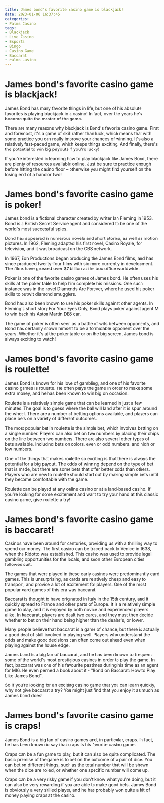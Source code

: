 ```yaml
---
title: James bond's favorite casino game is blackjack!
date: 2023-01-06 16:37:45
categories:
- Palms Casino
tags:
- Blackjack
- Live Casino
- Esports
- Bingo
- Casino Game
- Baccarat
- Palms Casino
---
```



#  James bond's favorite casino game is blackjack!

James Bond has many favorite things in life, but one of his absolute favorites is playing blackjack in a casino! In fact, over the years he's become quite the master of the game.

There are many reasons why blackjack is Bond's favorite casino game. First and foremost, it's a game of skill rather than luck, which means that with some practice you can really improve your chances of winning. It's also a relatively fast-paced game, which keeps things exciting. And finally, there's the potential to win big payouts if you're lucky!

If you're interested in learning how to play blackjack like James Bond, there are plenty of resources available online. Just be sure to practice enough before hitting the casino floor – otherwise you might find yourself on the losing end of a hand or two!

#  James bond's favorite casino game is poker!

James bond is a fictional character created by writer Ian Fleming in 1953. Bond is a British Secret Service agent and considered to be one of the world's most successful spies.

Bond has appeared in numerous novels and short stories, as well as motion pictures. In 1962, Fleming adapted his first novel, Casino Royale, for television, and it was broadcast on the CBS network.

In 1967, Eon Productions began producing the James Bond films, and has since produced twenty-four films with six more currently in development. The films have grossed over $7 billion at the box office worldwide.

Poker is one of the favorite casino games of James bond. He often uses his skills at the poker table to help him complete his missions. One such instance was in the novel Diamonds Are Forever, where he used his poker skills to outwit diamond smugglers.

Bond has also been known to use his poker skills against other agents. In Fleming's short story For Your Eyes Only, Bond plays poker against agent M to win back his Aston Martin DB5 car.

The game of poker is often seen as a battle of wits between opponents, and Bond has certainly shown himself to be a formidable opponent over the years. Whether it's at the poker table or on the big screen, James bond is always exciting to watch!

#  James bond's favorite casino game is roulette!

James Bond is known for his love of gambling, and one of his favorite casino games is roulette. He often plays the game in order to make some extra money, and he has been known to win big on occasion.

Roulette is a relatively simple game that can be learned in just a few minutes. The goal is to guess where the ball will land after it is spun around the wheel. There are a number of betting options available, and players can place bets on a variety of different outcomes.

The most popular bet in roulette is the simple bet, which involves betting on a single number. Players can also bet on two numbers by placing their chips on the line between two numbers. There are also several other types of bets available, including bets on colors, even or odd numbers, and high or low numbers.

One of the things that makes roulette so exciting is that there is always the potential for a big payout. The odds of winning depend on the type of bet that is made, but there are some bets that offer better odds than others. Players who are new to roulette should start out by making simple bets until they become comfortable with the game.

Roulette can be played at any online casino or at a land-based casino. If you're looking for some excitement and want to try your hand at this classic casino game, give roulette a try!

#  James bond's favorite casino game is baccarat!

Casinos have been around for centuries, providing us with a thrilling way to spend our money. The first casino can be traced back to Venice in 1638, when the Ridotto was established. This casino was used to provide legal gambling opportunities for the locals, and soon other European cities followed suit.

The games that were played in these early casinos were predominantly card games. This is unsurprising, as cards are relatively cheap and easy to transport, and provide a lot of excitement for players. One of the most popular card games of this era was baccarat.

Baccarat is thought to have originated in Italy in the 15th century, and it quickly spread to France and other parts of Europe. It is a relatively simple game to play, and it is enjoyed by both novice and experienced players alike. In baccarat, players are dealt two cards, and they must then decide whether to bet on their hand being higher than the dealer's, or lower.

Many people believe that baccarat is a game of chance, but there is actually a good deal of skill involved in playing well. Players who understand the odds and make good decisions can often come out ahead even when playing against the house edge.

James bond is a big fan of baccarat, and he has been known to frequent some of the world's most prestigious casinos in order to play the game. In fact, baccarat was one of his favourite pastimes during his time as an agent for MI6. He even penned a book about it - "Bond on Baccarat: How to Play Like James Bond".

So if you're looking for an exciting casino game that you can learn quickly, why not give baccarat a try? You might just find that you enjoy it as much as James bond does!

#  James bond's favorite casino game is craps!

James Bond is a big fan of casino games and, in particular, craps. In fact, he has been known to say that craps is his favorite casino game.

Craps can be a fun game to play, but it can also be quite complicated. The basic premise of the game is to bet on the outcome of a pair of dice. You can bet on different things, such as the total number that will be shown when the dice are rolled, or whether one specific number will come up.

 Craps can be a very risky game if you don't know what you're doing, but it can also be very rewarding if you are able to make good bets. James Bond is obviously a very skilled player, and he has probably won quite a bit of money playing craps at the casino.